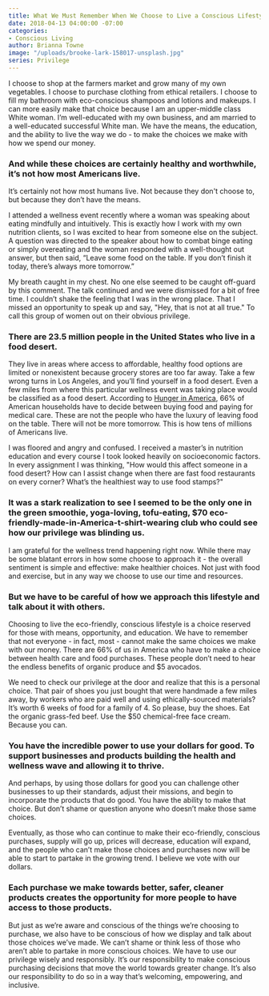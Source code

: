 ```yaml
---
title: What We Must Remember When We Choose to Live a Conscious Lifestyle
date: 2018-04-13 04:00:00 -07:00
categories:
- Conscious Living
author: Brianna Towne
image: "/uploads/brooke-lark-158017-unsplash.jpg"
series: Privilege
---
```


I choose to shop at the farmers market and grow many of my own vegetables. I choose to purchase clothing from ethical retailers. I choose to fill my bathroom with eco-conscious shampoos and lotions and makeups. I can more easily make that choice because I am an upper-middle class White woman. I’m well-educated with my own business, and am married to a well-educated successful White man. We have the means, the education, and the ability to live the way we do - to make the choices we make with how we spend our money.

### And while these choices are certainly healthy and worthwhile, it’s not how most Americans live. 

It’s certainly not how most humans live. Not because they don't choose to, but because they don’t have the means. 

I attended a wellness event recently where a woman was speaking about eating mindfully and intuitively. This is exactly how I work with my own nutrition clients, so I was excited to hear from someone else on the subject. A question was directed to the speaker about how to combat binge eating or simply overeating and the woman responded with a well-thought out answer, but then said, “Leave some food on the table. If you don’t finish it today, there’s always more tomorrow.”

My breath caught in my chest. No one else seemed to be caught off-guard by this comment. The talk continued and we were dismissed for a bit of free time. I couldn’t shake the feeling that I was in the wrong place. That I missed an opportunity to speak up and say, "Hey, that is not at all true." To call this group of women out on their obvious privilege. 

### There are 23.5 million people in the United States who live in a food desert. 

They live in areas where access to affordable, healthy food options are limited or nonexistent because grocery stores are too far away. Take a few wrong turns in Los Angeles, and you’ll find yourself in a food desert. Even a few miles from where this particular wellness event was taking place would be classified as a food desert. According to [Hunger in America](https://www.huffingtonpost.com/2014/08/18/american-recession-food-insecurity_n_5681559.html), 66% of American households have to decide between buying food and paying for medical care. These are not the people who have the luxury of leaving food on the table. There will not be more tomorrow. This is how tens of millions of Americans live.

I was floored and angry and confused. I received a master’s in nutrition education and every course I took looked heavily on socioeconomic factors. In every assignment I was thinking, "How would this affect someone in a food desert? How can I assist change when there are fast food restaurants on every corner? What’s the healthiest way to use food stamps?" 

### It was a stark realization to see I seemed to be the only one in the green smoothie, yoga-loving, tofu-eating, $70 eco-friendly-made-in-America-t-shirt-wearing club who could see how our privilege was blinding us.

I am grateful for the wellness trend happening right now. While there may be some blatant errors in how some choose to approach it - the overall sentiment is simple and effective: make healthier choices. Not just with food and exercise, but in any way we choose to use our time and resources. 

### But we have to be careful of how we approach this lifestyle and talk about it with others. 

Choosing to live the eco-friendly, conscious lifestyle is a choice reserved for those with means, opportunity, and education. We have to remember that not everyone - in fact, most - cannot make the same choices we make with our money. There are 66% of us in America who have to make a choice between health care and food purchases. These people don’t need to hear the endless benefits of organic produce and $5 avocados. 

We need to check our privilege at the door and realize that this is a personal choice. That pair of shoes you just bought that were handmade a few miles away, by workers who are paid well and using ethically-sourced materials? It’s worth 6 weeks of food for a family of 4. So please, buy the shoes. Eat the organic grass-fed beef. Use the $50 chemical-free face cream. Because you can. 

### You have the incredible power to use your dollars for good. To support businesses and products building the health and wellness wave and allowing it to thrive. 

And perhaps, by using those dollars for good you can challenge other businesses to up their standards, adjust their missions, and begin to incorporate the products that do good. You have the ability to make that choice. But don’t shame or question anyone who doesn’t make those same choices. 

Eventually, as those who can continue to make their eco-friendly, conscious purchases, supply will go up, prices will decrease, education will expand, and the people who can’t make those choices and purchases now will be able to start to partake in the growing trend. I believe we vote with our dollars. 

### Each purchase we make towards better, safer, cleaner products creates the opportunity for more people to have access to those products. 

But just as we’re aware and conscious of the things we’re choosing to purchase, we also have to be conscious of how we display and talk about those choices we’ve made. We can’t shame or think less of those who aren’t able to partake in more conscious choices. We have to use our privilege wisely and responsibly. It’s our responsibility to make conscious purchasing decisions that move the world towards greater change. It’s also our responsibility to do so in a way that’s welcoming, empowering, and inclusive.